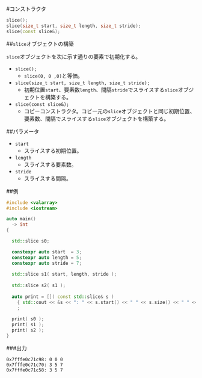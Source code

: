 #コンストラクタ
```cpp
slice();
slice(size_t start, size_t length, size_t stride);
slice(const slice&);
```

##`slice`オブジェクトの構築

`slice`オブジェクトを次に示す通りの要素で初期化する。

- `slice();`
    - `slice(0, 0 ,0)`と等価。
- `slice(size_t start, size_t length, size_t stride);`
    - 初期位置`start`、要素数`length`、間隔`stride`でスライスする`slice`オブジェクトを構築する。
- `slice(const slice&);`
    - コピーコンストラクタ。コピー元の`slice`オブジェクトと同じ初期位置、要素数、間隔でスライスする`slice`オブジェクトを構築する。


##パラメータ
- `start`
    - スライスする初期位置。
- `length`
    - スライスする要素数。
- `stride`
    - スライスする間隔。

##例
```cpp
#include <valarray>
#include <iostream>

auto main()
  -> int
{

  std::slice s0;

  constexpr auto start  = 3;
  constexpr auto length = 5;
  constexpr auto stride = 7;
  
  std::slice s1( start, length, stride );
  
  std::slice s2( s1 );
  
  auto print = []( const std::slice& s )
    { std::cout << &s << ": " << s.start() << " " << s.size() << " " << s.stride() << "\n"; }
    ;
  
  print( s0 );
  print( s1 );
  print( s2 );
}
```

###出力
```
0x7fffe0c71c98: 0 0 0
0x7fffe0c71c70: 3 5 7
0x7fffe0c71c58: 3 5 7
```
